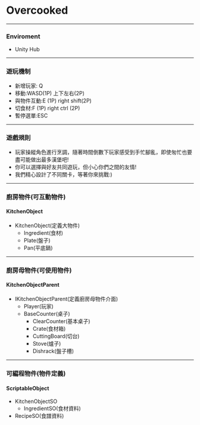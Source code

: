 # Overcooked
---
### Enviroment
- Unity Hub
---
### 遊玩機制
- 新增玩家: Q
- 移動:WASD(1P) 上下左右(2P)
- 與物件互動:E (1P) right shift(2P)
- 切食材:F (1P) right ctrl (2P)
- 暫停選單:ESC
---
### 遊戲規則
- 玩家操縱角色進行烹調，隨著時間倒數下玩家感受到手忙腳亂，即使匆忙也要盡可能做出最多漢堡吧!
- 你可以選擇與好友共同遊玩，但小心你們之間的友情!
- 我們精心設計了不同關卡，等著你來挑戰:)
---
### 廚房物件(可互動物件)
#### KitchenObject 
- KitchenObject(定義大物件)
  - Ingredient(食材)
  - Plate(盤子)
  - Pan(平底鍋)
---
### 廚房母物件(可使用物件)
#### KitchenObjectParent
- IKitchenObjectParent(定義廚房母物件介面)
  - Player(玩家)
  - BaseCounter(桌子)
    - ClearCounter(基本桌子)
    - Crate(食材箱)
    - CuttingBoard(切台)
    - Stove(爐子)
    - Dishrack(盤子槽)
---
### 可編程物件(物件定義)
#### ScriptableObject
- KitchenObjectSO
  - IngredientSO(食材資料)
- RecipeSO(食譜資料)
